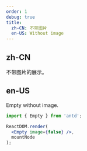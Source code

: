 ```yaml
---
order: 1
debug: true
title:
  zh-CN: 不带图片
  en-US: Without image
---
```


## zh-CN

不带图片的展示。

## en-US

Empty without image.

```jsx
import { Empty } from 'antd';

ReactDOM.render(
  <Empty image={false} />,
  mountNode
);
```

